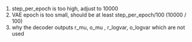 1. step_per_epoch is too high, adjust to 10000
2. VAE epoch is too small, should be at least step_per_epoch/100 (10000 / 100)
3. why the decoder outputs r_mu, o_mu , r_logvar, o_logvar which are not used
